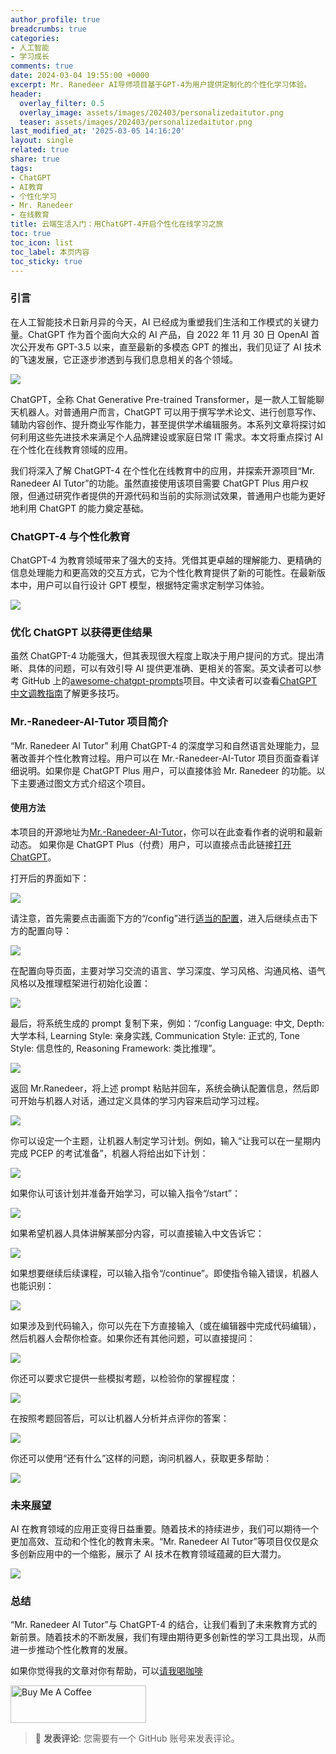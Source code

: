 ```yaml
---
author_profile: true
breadcrumbs: true
categories:
- 人工智能
- 学习成长
comments: true
date: 2024-03-04 19:55:00 +0000
excerpt: Mr. Ranedeer AI导师项目基于GPT-4为用户提供定制化的个性化学习体验。
header:
  overlay_filter: 0.5
  overlay_image: assets/images/202403/personalizedaitutor.png
  teaser: assets/images/202403/personalizedaitutor.png
last_modified_at: '2025-03-05 14:16:20'
layout: single
related: true
share: true
tags:
- ChatGPT
- AI教育
- 个性化学习
- Mr. Ranedeer
- 在线教育
title: 云端生活入门：用ChatGPT-4开启个性化在线学习之旅
toc: true
toc_icon: list
toc_label: 本页内容
toc_sticky: true
---
```


### 引言

在人工智能技术日新月异的今天，AI 已经成为重塑我们生活和工作模式的关键力量。ChatGPT 作为首个面向大众的 AI 产品，自 2022 年 11 月 30 日 OpenAI 首次公开发布 GPT-3.5 以来，直至最新的多模态 GPT 的推出，我们见证了 AI 技术的飞速发展，它正逐步渗透到与我们息息相关的各个领域。

<img src="https://1drv.ms/i/c/5644dab129afda10/UQQQ2q8psdpEIIBWIAwBAAAAAImgLob5D5bD5Ak?width=660" />

ChatGPT，全称 Chat Generative Pre-trained Transformer，是一款人工智能聊天机器人。对普通用户而言，ChatGPT 可以用于撰写学术论文、进行创意写作、辅助内容创作、提升商业写作能力，甚至提供学术编辑服务。本系列文章将探讨如何利用这些先进技术来满足个人品牌建设或家庭日常 IT 需求。本文将重点探讨 AI 在个性化在线教育领域的应用。

我们将深入了解 ChatGPT-4 在个性化在线教育中的应用，并探索开源项目“Mr. Ranedeer AI Tutor”的功能。虽然直接使用该项目需要 ChatGPT Plus 用户权限，但通过研究作者提供的开源代码和当前的实际测试效果，普通用户也能为更好地利用 ChatGPT 的能力奠定基础。

### ChatGPT-4 与个性化教育

ChatGPT-4 为教育领域带来了强大的支持。凭借其更卓越的理解能力、更精确的信息处理能力和更高效的交互方式，它为个性化教育提供了新的可能性。在最新版本中，用户可以自行设计 GPT 模型，根据特定需求定制学习体验。

<img src="https://1drv.ms/i/c/5644dab129afda10/UQQQ2q8psdpEIIBWJAwBAAAAAFKa2f_KuKNvGyc?width=660" />

### 优化 ChatGPT 以获得更佳结果

虽然 ChatGPT-4 功能强大，但其表现很大程度上取决于用户提问的方式。提出清晰、具体的问题，可以有效引导 AI 提供更准确、更相关的答案。英文读者可以参考 GitHub 上的[awesome-chatgpt-prompts](https://github.com/f/awesome-chatgpt-prompts)项目。中文读者可以查看[ChatGPT 中文调教指南](https://github.com/PlexPt/awesome-chatgpt-prompts-zh)了解更多技巧。

### Mr.-Ranedeer-AI-Tutor 项目简介

“Mr. Ranedeer AI Tutor” 利用 ChatGPT-4 的深度学习和自然语言处理能力，显著改善并个性化教育过程。用户可以在 Mr.-Ranedeer-AI-Tutor 项目页面查看详细说明。如果你是 ChatGPT Plus 用户，可以直接体验 Mr. Ranedeer 的功能。以下主要通过图文方式介绍这个项目。

#### 使用方法

本项目的开源地址为[Mr.-Ranedeer-AI-Tutor](https://github.com/JushBJJ/Mr.-Ranedeer-AI-Tutor/releases)，你可以在此查看作者的说明和最新动态。
如果你是 ChatGPT Plus（付费）用户，可以直接点击此链接[打开 ChatGPT](https://chat.openai.com/g/g-9PKhaweyb-mr-ranedeer)。

打开后的界面如下：

<img src="https://1drv.ms/i/c/5644dab129afda10/UQQQ2q8psdpEIIBWCAwBAAAAAHbTfflQSBmwTsE?width=660" />

请注意，首先需要点击画面下方的“/config”进行[适当的配置](https://chat.openai.com/g/g-0XxT0SGIS-mr-ranedeer-config-wizard)，进入后继续点击下方的配置向导：

<img src="https://1drv.ms/i/c/5644dab129afda10/UQQQ2q8psdpEIIBW_wsBAAAAAON29ov0WC-JtAk?width=660"/>

在配置向导页面，主要对学习交流的语言、学习深度、学习风格、沟通风格、语气风格以及推理框架进行初始化设置：

<img src="https://1drv.ms/i/c/5644dab129afda10/UQQQ2q8psdpEIIBWAAwBAAAAAAVFH9Y4e9lEk6c?width=660" />

最后，将系统生成的 prompt 复制下来，例如：“/config Language: 中文, Depth: 大学本科, Learning Style: 亲身实践, Communication Style: 正式的, Tone Style: 信息性的, Reasoning Framework: 类比推理”。

<img src="https://1drv.ms/i/c/5644dab129afda10/UQQQ2q8psdpEIIBWCgwBAAAAALJGldtOmtfeX44?width=660" />

返回 Mr.Ranedeer，将上述 prompt 粘贴并回车，系统会确认配置信息，然后即可开始与机器人对话，通过定义具体的学习内容来启动学习过程。

<img src="https://1drv.ms/i/c/5644dab129afda10/UQQQ2q8psdpEIIBWAgwBAAAAACa72EXRRFLF_34?width=660" />

你可以设定一个主题，让机器人制定学习计划。例如，输入“让我可以在一星期内完成 PCEP 的考试准备”，机器人将给出如下计划：

<img src="https://1drv.ms/i/c/5644dab129afda10/UQQQ2q8psdpEIIBWBQwBAAAAAIEnKT3nyHXrnWY?width=660" />

如果你认可该计划并准备开始学习，可以输入指令“/start”：

<img src="https://1drv.ms/i/c/5644dab129afda10/UQQQ2q8psdpEIIBWBgwBAAAAAMIayl8nxNWVxls?width=660" />

如果希望机器人具体讲解某部分内容，可以直接输入中文告诉它：

<img src="https://1drv.ms/i/c/5644dab129afda10/UQQQ2q8psdpEIIBWBwwBAAAAAGTQUVeoPDgl4H4?width=660" />

如果想要继续后续课程，可以输入指令“/continue”。即使指令输入错误，机器人也能识别：

<img src="https://1drv.ms/i/c/5644dab129afda10/UQQQ2q8psdpEIIBWBAwBAAAAALBtaJp--nloRko?width=660" />

如果涉及到代码输入，你可以先在下方直接输入（或在编辑器中完成代码编辑），然后机器人会帮你检查。如果你还有其他问题，可以直接提问：

<img src="https://1drv.ms/i/c/5644dab129afda10/UQQQ2q8psdpEIIBWCwwBAAAAAFbSMXOEMogpr7Y?width=660" />

你还可以要求它提供一些模拟考题，以检验你的掌握程度：

<img src="https://1drv.ms/i/c/5644dab129afda10/UQQQ2q8psdpEIIBWCQwBAAAAAJKJzlYPCNVsZn8?width=660" />

在按照考题回答后，可以让机器人分析并点评你的答案：

<img src="https://1drv.ms/i/c/5644dab129afda10/UQQQ2q8psdpEIIBWDAwBAAAAAAJtjiBC2LFSu6s?width=660" />

你还可以使用“还有什么”这样的问题，询问机器人，获取更多帮助：

<img src="https://1drv.ms/i/c/5644dab129afda10/IQQQ2q8psdpEIIBWHgwBAAAAAQHXxcRxlQTxwzo1Y2ghTLk?width=660" />

### 未来展望

AI 在教育领域的应用正变得日益重要。随着技术的持续进步，我们可以期待一个更加高效、互动和个性化的教育未来。“Mr. Ranedeer AI Tutor”等项目仅仅是众多创新应用中的一个缩影，展示了 AI 技术在教育领域蕴藏的巨大潜力。

<img src="https://1drv.ms/i/c/5644dab129afda10/UQQQ2q8psdpEIIBW_gsBAAAAAEm8lGVpdkA2y7M?width=660" />

### 总结

“Mr. Ranedeer AI Tutor”与 ChatGPT-4 的结合，让我们看到了未来教育方式的新前景。随着技术的不断发展，我们有理由期待更多创新性的学习工具出现，从而进一步推动个性化教育的发展。


如果你觉得我的文章对你有帮助，可以[请我喝咖啡](https://www.buymeacoffee.com/zhurong052Q)

<a href="https://www.buymeacoffee.com/zhurong052Q" target="_blank"><img src="https://cdn.buymeacoffee.com/buttons/v2/default-yellow.png" alt="Buy Me A Coffee" style="height: 60px !important;width: 217px !important;" ></a>

> 💬 **发表评论**: 您需要有一个 GitHub 账号来发表评论。